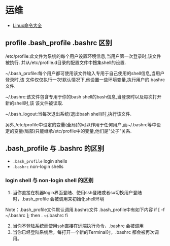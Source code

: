 # 运维

* [Linux命令大全](http://man.linuxde.net/)

## profile .bash_profile .bashrc 区别

/etc/profile:此文件为系统的每个用户设置环境信息,当用户第一次登录时,该文件被执行.
并从/etc/profile.d目录的配置文件中搜集shell的设置.

~/.bash_profile:每个用户都可使用该文件输入专用于自己使用的shell信息,当用户登录时,该
文件仅仅执行一次!默认情况下,他设置一些环境变量,执行用户的.bashrc文件.

~/.bashrc:该文件包含专用于你的bash shell的bash信息,当登录时以及每次打开新的shell时,该
该文件被读取.

~/.bash_logout:当每次退出系统(退出bash shell)时,执行该文件.

另外,/etc/profile中设定的变量(全局)的可以作用于任何用户,而~/.bashrc等中设定的变量(局部)只能继承/etc/profile中的变量,他们是\"父子\"关系.

## .bash_profile 与 .bashrc 的区别

* `.bash_profile` login shells
* `.bashrc` non-login shells

### login shell 与 non-login shell 的区别

1. 当你直接在机器login界面登陆、使用ssh登陆或者su切换用户登陆时，.bash_profile 会被调用来初始化shell环境

Note：.bash_profile文件默认调用.bashrc文件
.bash_profile中有如下内容
if [ -f ~/.bashrc ]; then
        . ~/.bashrc
fi

2. 当你不登陆系统而使用ssh直接在远端执行命令，.bashrc 会被调用
3. 当你已经登陆系统后，每打开一个新的Terminal时，.bashrc 都会被再次调用。

